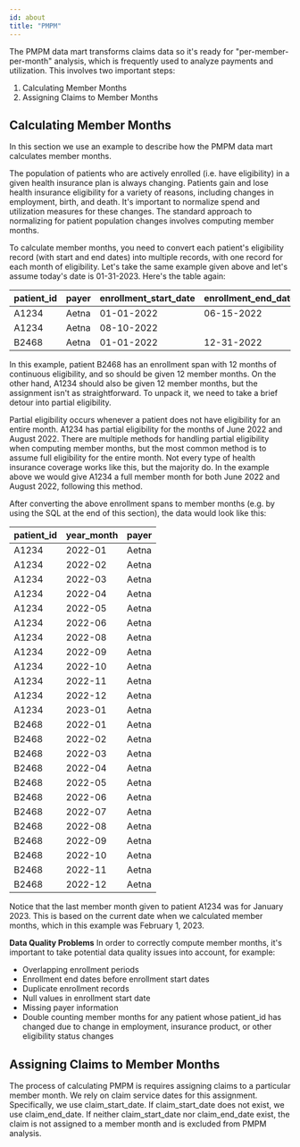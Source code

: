 ```yaml
---
id: about
title: "PMPM"
---
```

The PMPM data mart transforms claims data so it's ready for "per-member-per-month" analysis, which is frequently used to analyze payments and utilization.  This involves two important steps:

1. Calculating Member Months
2. Assigning Claims to Member Months

## Calculating Member Months

In this section we use an example to describe how the PMPM data mart calculates member months.

The population of patients who are actively enrolled (i.e. have eligibility) in a given health insurance plan is always changing.  Patients gain and lose health insurance eligibility for a variety of reasons, including changes in employment, birth, and death.  It's important to normalize spend and utilization measures for these changes.  The standard approach to normalizing for patient population changes involves computing member months.

To calculate member months, you need to convert each patient's eligibility record (with start and end dates) into multiple records, with one record for each month of eligibility.  Let's take the same example given above and let's assume today's date is 01-31-2023.  Here's the table again:

| patient_id | payer | enrollment_start_date | enrollment_end_date |
| --- | --- | --- | --- |
| A1234 | Aetna | 01-01-2022 | 06-15-2022 |
| A1234 | Aetna | 08-10-2022 | |
| B2468 | Aetna | 01-01-2022 | 12-31-2022 |

In this example, patient B2468 has an enrollment span with 12 months of continuous eligibility, and so should be given 12 member months.  On the other hand, A1234 should also be given 12 member months, but the assignment isn't as straightforward.  To unpack it, we need to take a brief detour into partial eligibility.

Partial eligibility occurs whenever a patient does not have eligibility for an entire month.  A1234 has partial eligibility for the months of June 2022 and August 2022.  There are multiple methods for handling partial eligibility when computing member months, but the most common method is to assume full eligibility for the entire month.  Not every type of health insurance coverage works like this, but the majority do. In the example above we would give A1234 a full member month for both June 2022 and August 2022, following this method.  

After converting the above enrollment spans to member months (e.g. by using the SQL at the end of this section), the data would look like this:

| patient_id | year_month | payer | 
| --- | --- | --- | 
| A1234 | 2022-01 | Aetna | 
| A1234 | 2022-02 | Aetna | 
| A1234 | 2022-03 | Aetna | 
| A1234 | 2022-04 | Aetna | 
| A1234 | 2022-05 | Aetna | 
| A1234 | 2022-06 | Aetna | 
| A1234 | 2022-08 | Aetna | 
| A1234 | 2022-09 | Aetna | 
| A1234 | 2022-10 | Aetna | 
| A1234 | 2022-11 | Aetna | 
| A1234 | 2022-12 | Aetna | 
| A1234 | 2023-01 | Aetna | 
| B2468 | 2022-01 | Aetna | 
| B2468 | 2022-02 | Aetna | 
| B2468 | 2022-03 | Aetna | 
| B2468 | 2022-04 | Aetna | 
| B2468 | 2022-05 | Aetna | 
| B2468 | 2022-06 | Aetna | 
| B2468 | 2022-07 | Aetna | 
| B2468 | 2022-08 | Aetna | 
| B2468 | 2022-09 | Aetna | 
| B2468 | 2022-10 | Aetna | 
| B2468 | 2022-11 | Aetna | 
| B2468 | 2022-12 | Aetna | 

Notice that the last member month given to patient A1234 was for January 2023.  This is based on the current date when we calculated member months, which in this example was February 1, 2023.

**Data Quality Problems**
In order to correctly compute member months, it's important to take potential data quality issues into account, for example:

- Overlapping enrollment periods 
- Enrollment end dates before enrollment start dates
- Duplicate enrollment records
- Null values in enrollment start date
- Missing payer information 
- Double counting member months for any patient whose patient_id has changed due to change in employment, insurance product, or other eligibility status changes

## Assigning Claims to Member Months

The process of calculating PMPM is requires assigning claims to a particular member month.  We rely on claim service dates for this assignment.  Specifically, we use claim_start_date.  If claim_start_date does not exist, we use claim_end_date.  If neither claim_start_date nor claim_end_date exist, the claim is not assigned to a member month and is excluded from PMPM analysis.